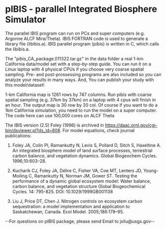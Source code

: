 # pIBIS - parallel Integrated Biosphere Simulator

The parallel IBIS program can run on PCs and super computers (e.g. Argonne ALCF Mira/Theta). IBIS FORTRAN code is used to generate a library file (libibis.a). IBIS parallel program (pibis) is written in C, which calls the libibis.a.

The "pibis_CA_package.011322.tar.gz" in the data folder a real 1-km California data/model set with a step-by-step guide. You can run it on a Linux laptop with 4 physical CPUs if you choose very coarse spatial sampling. Pre- and post-prossessing programs are also included so you can analyze your results in many ways. And, You can publish your study with this model/dataset! 

1-km California map is  1261 rows by 747 columns. Run pibis with coarse spatial sampling (e.g. 37km by 37km) on a laptop with 4 cpus will finish in an hour. The output map is 30 row by 20 col. Of course if you want to do a 1km California simulation, you need to run the model on a super computer. The code here can use 100,000 cores on ALCF Theta

The IBIS version (2.5) Foley (1996) is archived in https://daac.ornl.gov/cgi-bin/dsviewer.pl?ds_id=808.
For model equations, check journal publications:

1. Foley JA, Colin PI, Ramankutty N, Levis S, Pollard D, Sitch S, Haxeltine A. An integrated biosphere model of land surface processes, terrestrial carbon balance, and vegetation dynamics. Global Biogeochem Cycles. 1996;10:603–28.

2. Kucharik CJ, Foley JA, Délire C, Fisher VA, Coe MT, Lenters JD, Young-Moiling C, Ramankutty N, Norman JM, Gower ST. Testing the performance of a dynamic global ecosystem model: Water balance, carbon balance, and vegetation structure Global Biogeochemical Cycles. 14: 795-825. DOI: 10.1029/1999GB001138

3. Liu J, Price DT, Chen J. Nitrogen controls on ecosystem carbon sequestration: a model implementation and application to Saskatchewan, Canada. Ecol Model. 2005;186:178–95.

--For questions on pIBIS package, please send Email to jxliu@usgs.gov--
